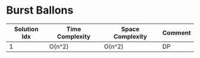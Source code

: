 # Burst Ballons

| Solution Idx | Time Complexity | Space Complexity | Comment |
| ------------ | --------------- | ---------------- | ------- |
| 1            | O(n^2)          | O(n^2)           | DP      |
